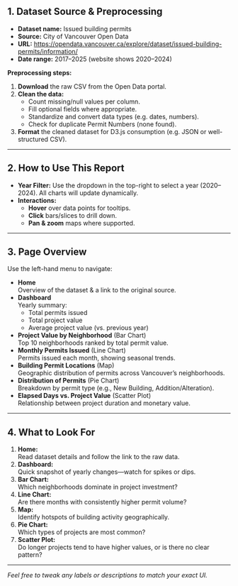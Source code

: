 ## 1. Dataset Source & Preprocessing

- **Dataset name:** Issued building permits  
- **Source:** City of Vancouver Open Data  
- **URL:** https://opendata.vancouver.ca/explore/dataset/issued-building-permits/information/  
- **Date range:** 2017–2025 (website shows 2020–2024)

**Preprocessing steps:**
1. **Download** the raw CSV from the Open Data portal.  
2. **Clean the data:**
   - Count missing/null values per column.  
   - Fill optional fields where appropriate.  
   - Standardize and convert data types (e.g. dates, numbers).  
   - Check for duplicate Permit Numbers (none found).  
3. **Format** the cleaned dataset for D3.js consumption (e.g. JSON or well-structured CSV).

---

## 2. How to Use This Report

- **Year Filter:** Use the dropdown in the top-right to select a year (2020–2024). All charts will update dynamically.  
- **Interactions:**  
  - **Hover** over data points for tooltips.  
  - **Click** bars/slices to drill down.  
  - **Pan & zoom** maps where supported.

---

## 3. Page Overview

Use the left-hand menu to navigate:

- **Home**  
  Overview of the dataset & a link to the original source.  
- **Dashboard**  
  Yearly summary:  
  - Total permits issued  
  - Total project value  
  - Average project value (vs. previous year)  
- **Project Value by Neighborhood** (Bar Chart)  
  Top 10 neighborhoods ranked by total permit value.  
- **Monthly Permits Issued** (Line Chart)  
  Permits issued each month, showing seasonal trends.  
- **Building Permit Locations** (Map)  
  Geographic distribution of permits across Vancouver’s neighborhoods.  
- **Distribution of Permits** (Pie Chart)  
  Breakdown by permit type (e.g., New Building, Addition/Alteration).  
- **Elapsed Days vs. Project Value** (Scatter Plot)  
  Relationship between project duration and monetary value.

---

## 4. What to Look For

1. **Home:**  
   Read dataset details and follow the link to the raw data.  
2. **Dashboard:**  
   Quick snapshot of yearly changes—watch for spikes or dips.  
3. **Bar Chart:**  
   Which neighborhoods dominate in project investment?  
4. **Line Chart:**  
   Are there months with consistently higher permit volume?  
5. **Map:**  
   Identify hotspots of building activity geographically.  
6. **Pie Chart:**  
   Which types of projects are most common?  
7. **Scatter Plot:**  
   Do longer projects tend to have higher values, or is there no clear pattern?

---

*Feel free to tweak any labels or descriptions to match your exact UI.*
